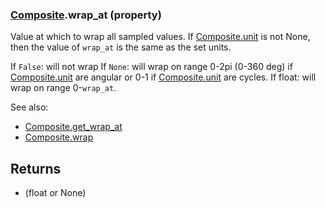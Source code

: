 ### [Composite](Composite.md).wrap_at (property)




Value at which to wrap all sampled values.  If [Composite.unit](Composite.unit.md) is not None,
then the value of `wrap_at` is the same as the set units.

If `False`: will not wrap
If `None`: will wrap on range 0-2pi (0-360 deg) if [Composite.unit](Composite.unit.md) are angular
    or 0-1 if [Composite.unit](Composite.unit.md) are cycles.
If float: will wrap on range 0-`wrap_at`.

See also:

* [Composite.get_wrap_at](Composite.get_wrap_at.md)
* [Composite.wrap](Composite.wrap.md)

Returns
---------
* (float or None)

